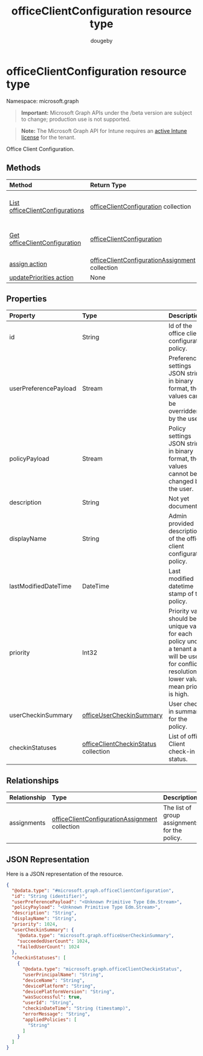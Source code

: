 ﻿---
title: "officeClientConfiguration resource type"
description: "Office Client Configuration."
localization_priority: Normal
author: "dougeby"
ms.prod: "intune"
doc_type: resourcePageType
---

# officeClientConfiguration resource type

Namespace: microsoft.graph

> **Important:** Microsoft Graph APIs under the /beta version are subject to change; production use is not supported.

> **Note:** The Microsoft Graph API for Intune requires an [active Intune license](https://go.microsoft.com/fwlink/?linkid=839381) for the tenant.

Office Client Configuration.

## Methods

| Method                                                                                        | Return Type                                                                                                         | Description                                                                                                                            |
| :-------------------------------------------------------------------------------------------- | :------------------------------------------------------------------------------------------------------------------ | :------------------------------------------------------------------------------------------------------------------------------------- |
| [List officeClientConfigurations](../api/intune-cirrus-officeclientconfiguration-list.md)     | [officeClientConfiguration](../resources/intune-cirrus-officeclientconfiguration.md) collection                     | List properties and relationships of the [officeClientConfiguration](../resources/intune-cirrus-officeclientconfiguration.md) objects. |
| [Get officeClientConfiguration](../api/intune-cirrus-officeclientconfiguration-get.md)        | [officeClientConfiguration](../resources/intune-cirrus-officeclientconfiguration.md)                                | Read properties and relationships of the [officeClientConfiguration](../resources/intune-cirrus-officeclientconfiguration.md) object.  |
| [assign action](../api/intune-cirrus-officeclientconfiguration-assign.md)                     | [officeClientConfigurationAssignment](../resources/intune-cirrus-officeclientconfigurationassignment.md) collection | Replace all targeted groups for a policy.                                                                                              |
| [updatePriorities action](../api/intune-cirrus-officeclientconfiguration-updatepriorities.md) | None                                                                                                                | Update policy priorities.                                                                                                              |

## Properties

| Property              | Type                                                                                            | Description                                                                                                                                        |
| :-------------------- | :---------------------------------------------------------------------------------------------- | :------------------------------------------------------------------------------------------------------------------------------------------------- |
| id                    | String                                                                                          | Id of the office client configuration policy.                                                                                                      |
| userPreferencePayload | Stream                                                                                          | Preference settings JSON string in binary format, these values can be overridden by the user.                                                      |
| policyPayload         | Stream                                                                                          | Policy settings JSON string in binary format, these values cannot be changed by the user.                                                          |
| description           | String                                                                                          | Not yet documented                                                                                                                                 |
| displayName           | String                                                                                          | Admin provided description of the office client configuration policy.                                                                              |
| lastModifiedDateTime  | DateTime                                                                                        | Last modified datetime stamp of the policy.                                                                                                        |
| priority              | Int32                                                                                           | Priority value should be unique value for each policy under a tenant and will be used for conflict resolution, lower values mean priority is high. |
| userCheckinSummary    | [officeUserCheckinSummary](../resources/intune-cirrus-officeusercheckinsummary.md)              | User check-in summary for the policy.                                                                                                              |
| checkinStatuses       | [officeClientCheckinStatus](../resources/intune-cirrus-officeclientcheckinstatus.md) collection | List of office Client check-in status.                                                                                                             |

## Relationships

| Relationship | Type                                                                                                                | Description                                   |
| :----------- | :------------------------------------------------------------------------------------------------------------------ | :-------------------------------------------- |
| assignments  | [officeClientConfigurationAssignment](../resources/intune-cirrus-officeclientconfigurationassignment.md) collection | The list of group assignments for the policy. |

## JSON Representation

Here is a JSON representation of the resource.

<!-- {
  "blockType": "resource",
  "keyProperty": "id",
  "@odata.type": "microsoft.graph.officeClientConfiguration"
}
-->

```json
{
  "@odata.type": "#microsoft.graph.officeClientConfiguration",
  "id": "String (identifier)",
  "userPreferencePayload": "<Unknown Primitive Type Edm.Stream>",
  "policyPayload": "<Unknown Primitive Type Edm.Stream>",
  "description": "String",
  "displayName": "String",
  "priority": 1024,
  "userCheckinSummary": {
    "@odata.type": "microsoft.graph.officeUserCheckinSummary",
    "succeededUserCount": 1024,
    "failedUserCount": 1024
  },
  "checkinStatuses": [
    {
      "@odata.type": "microsoft.graph.officeClientCheckinStatus",
      "userPrincipalName": "String",
      "deviceName": "String",
      "devicePlatform": "String",
      "devicePlatformVersion": "String",
      "wasSuccessful": true,
      "userId": "String",
      "checkinDateTime": "String (timestamp)",
      "errorMessage": "String",
      "appliedPolicies": [
        "String"
      ]
    }
  ]
}
```
